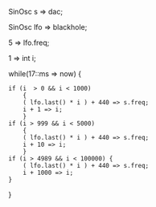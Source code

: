 SinOsc s => dac;

SinOsc lfo => blackhole;

5 => lfo.freq;

1 => int i;

while(17::ms => now)
    {

    if (i  > 0 && i < 1000)
        {
        ( lfo.last() * i ) + 440 => s.freq;
        i + 1 => i; 
        }
    if (i > 999 && i < 5000)
        { 
        ( lfo.last() * i ) + 440 => s.freq;
        i + 10 => i;   
        }
    if (i > 4989 && i < 100000) {
        ( lfo.last() * i ) + 440 => s.freq;
        i + 1000 => i;   
    }
}
   

